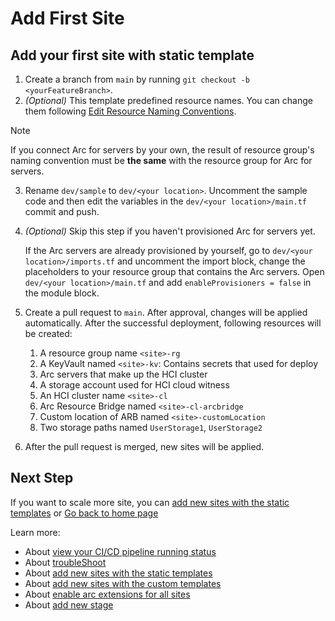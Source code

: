 # Add First Site

## Add your first site with static template

1. Create a branch from `main` by running `git checkout -b <yourFeatureBranch>`.
2. *(Optional)* This template predefined resource names. You can change them following [Edit Resource Naming Conventions](./Naming-Conventions.md).
> [!NOTE]
> If you connect Arc for servers by your own, the result of resource group's naming convention must be **the same** with the resource group for Arc for servers.

3. Rename `dev/sample` to `dev/<your location>`. Uncomment the sample code and then edit the variables in the `dev/<your location>/main.tf` commit and push.
4. *(Optional)* Skip this step if you haven't provisioned Arc for servers yet.

   If the Arc servers are already provisioned by yourself, go to `dev/<your location>/imports.tf` and uncomment the import block, change the placeholders to your resource group that contains the Arc servers. Open `dev/<your location>/main.tf` and add `enableProvisioners = false` in the module block.

5. Create a pull request to `main`. After approval, changes will be applied automatically. After the successful deployment, following resources will be created:
    1. A resource group name `<site>-rg`
    2. A KeyVault named `<site>-kv`: Contains secrets that used for deploy
    3. Arc servers that make up the HCI cluster
    4. A storage account used for HCI cloud witness
    5. An HCI cluster name `<site>-cl`
    6. Arc Resource Bridge named `<site>-cl-arcbridge`
    7. Custom location of ARB named `<site>-customLocation`
    8. Two storage paths named `UserStorage1`, `UserStorage2`
6. After the pull request is merged, new sites will be applied.

## Next Step

If you want to scale more site, you can [add new sites with the static templates](./Add-New-Sites-with-static.md) or [Go back to home page](../README.md)

Learn more:

- About [view your CI/CD pipeline running status](./View-pipeline.md)
- About [troubleShoot](./TroubleShooting.md)
- About [add new sites with the static templates](./Add-New-Sites-with-static.md)
- About [add new sites with the custom templates](./Add-New-Sites-with-automation.md)
- About [enable arc extensions for all sites](../README.md#enable-arc-extensions-for-all-sites)
- About [add new stage](./Customize-Stages.md)